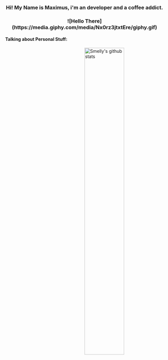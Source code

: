 

<!-- Banner -->
<h3 align="center">Hi! My Name is Maximus, i'm an developer and a coffee addict.</h3>
<h3 align="center">![Hello There](https://media.giphy.com/media/Nx0rz3jtxtEre/giphy.gif)</h3>

<!-- Talking about you -->
#### **Talking about Personal Stuff:**

<!-- Any image aligned to the right. Beware the width -->
<a href="https://github.com/SmellyB3lly">
    <img width="50%" align="right" alt="Smelly's github stats" src="https://github-readme-stats.vercel.app/api?username=SmellyB3lly&show_icons=true&hide_border=true" />
  </a>


